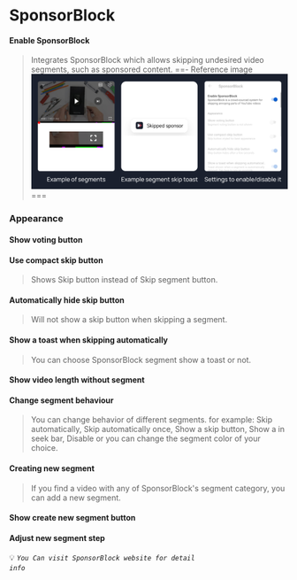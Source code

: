 # SponsorBlock

#### Enable SponsorBlock
>Integrates SponsorBlock which allows skipping undesired video segments, such as sponsored content.
==- Reference image
![](/assets/youtube/Sponsorblock/Enable-Sponsorblock.jpg)
===

### Appearance

#### Show voting button

#### Use compact skip button
>Shows Skip button instead of Skip segment button.

#### Automatically hide skip button
>Will not show a skip button when skipping a segment.

#### Show a toast when skipping automatically
>You can choose SponsorBlock segment show a toast or not.

#### Show video length without segment

#### Change segment behaviour
>You can change behavior of different segments.
>for example: Skip automatically, Skip automatically once, Show a skip button, Show a in seek bar, Disable
>or you can change the segment color of your choice.

#### Creating new segment
>If you find a video with any of SponsorBlock's segment category, you can add a new segment.

#### Show create new segment button

#### Adjust new segment step

💡 <code><i>You Can visit SponsorBlock website for detail info</i></code>